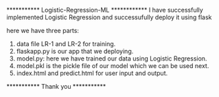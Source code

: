 *********** Logistic-Regression-ML ************
I have successfully implemented Logistic Regression 
and successufully deploy it using flask


here we have three parts:

1. data file   LR-1 and LR-2   for training.
2. flaskapp.py is our app that we deploying.
3. model.py: here we have trained our data using Logistic Regression.
4. model.pkl is the pickle file of our model which we can be used next.
5. index.html and predict.html for user input and output.


*********** Thank you ***********

